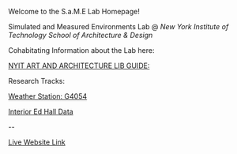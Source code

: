 Welcome to the S.a.M.E Lab Homepage!

Simulated and Measured Environments Lab 
@ *New York Institute of Technology School of Architecture & Design*

Cohabitating Information about the Lab here:

[NYIT ART AND ARCHITECTURE LIB GUIDE:](https://libguides.nyit.edu/architecture/SAME)

Research Tracks:

[Weather Station: G4054](https://weather.gladstonefamily.net/qchart/G4054?date=[today]&addnl=C0028&addnl=G0266&addnl=E3553)

[Interior Ed Hall Data](https://hobolink.licor.cloud/dashboards/public/a06f83e8-5489-437d-8437-34d37c1854a6/false?filters={%22davra-timeselector%22:{%22type%22:%22relative%22,%22unit%22:%22hours%22,%22value%22:5,%22live%22:true}})

--

[Live Website Link](https://digitalfabricationlab-nyit-soad.github.io/SAME_LAB/)

